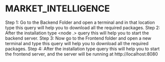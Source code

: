 # MARKET_INTELLIGENCE

Step 1: Go to the Backend Folder and open a terminal and in that location type <npm install> this query will help you to download all the required packages.
Step 2: After the installation type <node .> query this will help you to start the backend server.
Step 3: Now go to the Frontend folder and open a new terminal and type <npm install> this query will help you to download all the required packages.
Step 4: After the installation type <npm run dev> query this will help you to start the frontend server, and the server will be running at http://localhost:8080
